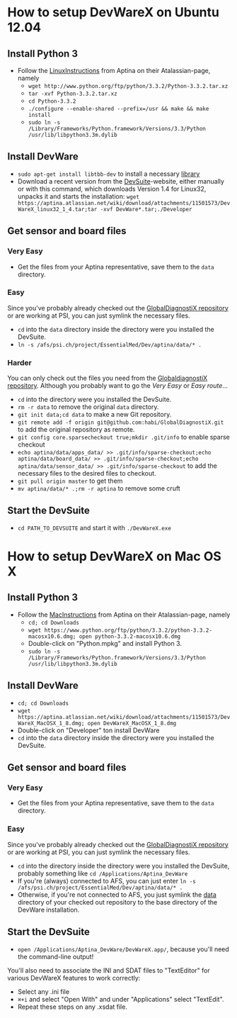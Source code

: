 # How to setup DevWareX on Ubuntu 12.04

## Install Python 3
- Follow the [LinuxInstructions] from Aptina on their Atalassian-page, namely
	- `wget http://www.python.org/ftp/python/3.3.2/Python-3.3.2.tar.xz`
	- `tar -xvf Python-3.3.2.tar.xz`
	- `cd Python-3.3.2`
	- `./configure --enable-shared --prefix=/usr && make && make install`
	- `sudo ln -s /Library/Frameworks/Python.framework/Versions/3.3/Python /usr/lib/libpython3.3m.dylib`

## Install DevWare
- `sudo apt-get install libtbb-dev` to install a necessary [library]
- Download a recent version from the [DevSuite]-website, either manually or with this command, which downloads Version 1.4 for Linux32, unpacks it and starts the installation:
  `wget https://aptina.atlassian.net/wiki/download/attachments/11501573/DevWareX_linux32_1_4.tar;tar -xvf DevWare*.tar;./Developer`

## Get sensor and board files
### Very Easy
- Get the files from your Aptina representative, save them to the `data` directory.

### Easy
Since you've probably already checked out the [GlobalDiagnostiX repository][GDXrepo] or are working at PSI, you can just symlink the necessary files.
- `cd` into the `data` directory inside the directory were you installed the DevSuite.
- `ln -s /afs/psi.ch/project/EssentialMed/Dev/aptina/data/* .`

### Harder
You can only check out the files you need from the [GlobaldiagnostiX repository][GDXrepo]. Although you probably want to go the *Very Easy* or *Easy route*...
- `cd` into the directory were you installed the DevSuite.
- `rm -r data` to remove the original `data` directory.
- `git init data;cd data` to make a new Git repository.
- `git remote add -f origin git@github.com:habi/GlobalDiagnostiX.git` to add the original repository as remote.
- `git config core.sparsecheckout true;mkdir .git/info` to enable sparse checkout
- `echo aptina/data/apps_data/ >> .git/info/sparse-checkout;echo aptina/data/board_data/ >> .git/info/sparse-checkout;echo aptina/data/sensor_data/ >> .git/info/sparse-checkout` to add the necessary files to the desired files to checkout.
- `git pull origin master` to get them
- `mv aptina/data/* .;rm -r aptina` to remove some cruft 

## Start the DevSuite
- `cd PATH_TO_DEVSUITE` and start it with `./DevWareX.exe`

[LinuxInstructions]: https://aptina.atlassian.net/wiki/display/DEVS/DevWareX+Installation+Instructions+-+Linux
[library]: http://packages.ubuntu.com/precise/libtbb-dev
[DevSuite]: https://aptina.atlassian.net/wiki/display/DEVS/Software+Downloads
[GDXrepo]: https://github.com/habi/GlobalDiagnostiX

# How to setup DevWareX on Mac OS X
## Install Python 3
- Follow the [MacInstructions] from Aptina on their Atalassian-page, namely
	- `cd; cd Downloads`
	- `wget https://www.python.org/ftp/python/3.3.2/python-3.3.2-macosx10.6.dmg; open python-3.3.2-macosx10.6.dmg`
	- Double-click on "Python.mpkg" and install Python 3.
	- `sudo ln -s /Library/Frameworks/Python.framework/Versions/3.3/Python /usr/lib/libpython3.3m.dylib`

## Install DevWare
- `cd; cd Downloads`
- `wget https://aptina.atlassian.net/wiki/download/attachments/11501573/DevWareX_MacOSX_1_8.dmg; open DevWareX_MacOSX_1_8.dmg`
- Double-click on "Developer" ton install DevWare
- `cd` into the `data` directory inside the directory were you installed the DevSuite.

## Get sensor and board files
### Very Easy
- Get the files from your Aptina representative, save them to the `data` directory.

### Easy
Since you've probably already checked out the [GlobalDiagnostiX repository][GDXrepo] or are working at PSI, you can just symlink the necessary files.

- `cd` into the directory inside the directory were you installed the DevSuite, probably something like `cd /Applications/Aptina_DevWare`
- If you're (always) connected to AFS, you can just enter `ln -s /afs/psi.ch/project/EssentialMed/Dev/aptina/data/* .`
- Otherwise, if you're not connected to AFS, you just symlink the [data] directory of your checked out repository to the base directory of the DevWare installation.

## Start the DevSuite
- `open /Applications/Aptina_DevWare/DevWareX.app/`, because you'll need the command-line output!

You'll also need to associate the INI and SDAT files to "TextEditor" for various DevWareX features to work correctly:

- Select any .ini file
- `⌘+i` and select "Open With" and under "Applications" select "TextEdit".
- Repeat these steps on any .xsdat file.

[MacInstructions]: https://aptina.atlassian.net/wiki/display/DEVS/DevWareX+Installation+Instructions+-+MacOS
[data]: https://github.com/habi/GlobalDiagnostiX/tree/master/aptina/data

